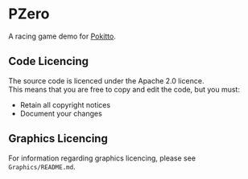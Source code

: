 # PZero
A racing game demo for [Pokitto](www.pokitto.com).

## Code Licencing

The source code is licenced under the Apache 2.0 licence.  
This means that you are free to copy and edit the code, but you must:  

* Retain all copyright notices
* Document your changes

## Graphics Licencing

For information regarding graphics licencing, please see `Graphics/README.md`.
